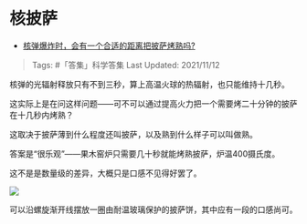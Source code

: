 # 核披萨

- [核弹爆炸时，会有一个合适的距离把披萨烤熟吗?](https://www.zhihu.com/question/440611335/answer/1700774962)
  
>Tags: #「答集」科学答集
>Last Updated: 2021/11/12

核弹的光辐射释放只有不到三秒，算上高温火球的热辐射，也只能维持十几秒。

这实际上是在问这样问题——可不可以通过提高火力把一个需要烤二十分钟的披萨在十几秒内烤熟？

这取决于披萨薄到什么程度还叫披萨，以及熟到什么样子可以叫做熟。

答案是“很乐观”——果木窑炉只需要几十秒就能烤熟披萨，炉温400摄氏度。

这不是是数量级的差异，大概只是口感不见得好罢了。


![](https://pic3.zhimg.com/80/v2-c43f6a1870efdd17e1b66e697c5a4fc0_1440w.jpg?source=c8b7c179)

可以沿螺旋渐开线摆放一圈由耐温玻璃保护的披萨饼，其中应有一段的口感尚可。